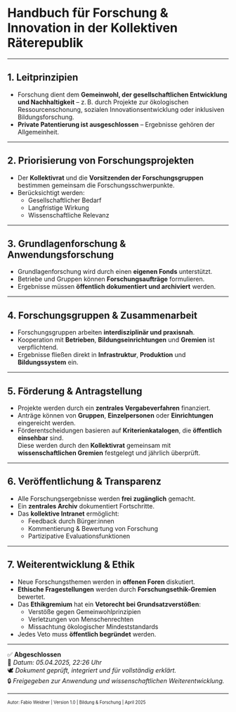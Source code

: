 # Handbuch für Forschung & Innovation in der Kollektiven Räterepublik
<!--
Autor: Fabio Weidner
Version: 1.0
Sektion: Bildung & Forschung
Veröffentlichung: April 2025
-->
---

## 1. Leitprinzipien

- Forschung dient dem **Gemeinwohl, der gesellschaftlichen Entwicklung und Nachhaltigkeit** – z. B. durch Projekte zur ökologischen Ressourcenschonung, sozialen Innovationsentwicklung oder inklusiven Bildungsforschung.
- **Private Patentierung ist ausgeschlossen** – Ergebnisse gehören der Allgemeinheit.

---

## 2. Priorisierung von Forschungsprojekten

- Der **Kollektivrat** und die **Vorsitzenden der Forschungsgruppen** bestimmen gemeinsam die Forschungsschwerpunkte.
- Berücksichtigt werden:
  - Gesellschaftlicher Bedarf
  - Langfristige Wirkung
  - Wissenschaftliche Relevanz

---

## 3. Grundlagenforschung & Anwendungsforschung

- Grundlagenforschung wird durch einen **eigenen Fonds** unterstützt.
- Betriebe und Gruppen können **Forschungsaufträge** formulieren.
- Ergebnisse müssen **öffentlich dokumentiert und archiviert** werden.

---

## 4. Forschungsgruppen & Zusammenarbeit

- Forschungsgruppen arbeiten **interdisziplinär und praxisnah**.
- Kooperation mit **Betrieben**, **Bildungseinrichtungen** und **Gremien** ist verpflichtend.
- Ergebnisse fließen direkt in **Infrastruktur**, **Produktion** und **Bildungssystem** ein.

---

## 5. Förderung & Antragstellung

- Projekte werden durch ein **zentrales Vergabeverfahren** finanziert.
- Anträge können von **Gruppen**, **Einzelpersonen** oder **Einrichtungen** eingereicht werden.
- Förderentscheidungen basieren auf **Kriterienkatalogen**, die **öffentlich einsehbar** sind.  
  Diese werden durch den **Kollektivrat** gemeinsam mit **wissenschaftlichen Gremien** festgelegt und jährlich überprüft.

---

## 6. Veröffentlichung & Transparenz

- Alle Forschungsergebnisse werden **frei zugänglich** gemacht.
- Ein **zentrales Archiv** dokumentiert Fortschritte.
- Das **kollektive Intranet** ermöglicht:
  - Feedback durch Bürger:innen
  - Kommentierung & Bewertung von Forschung
  - Partizipative Evaluationsfunktionen

---

## 7. Weiterentwicklung & Ethik

- Neue Forschungsthemen werden in **offenen Foren** diskutiert.
- **Ethische Fragestellungen** werden durch **Forschungsethik-Gremien** bewertet.
- Das **Ethikgremium** hat ein **Vetorecht bei Grundsatzverstößen**:
  - Verstöße gegen Gemeinwohlprinzipien
  - Verletzungen von Menschenrechten
  - Missachtung ökologischer Mindeststandards
- Jedes Veto muss **öffentlich begründet** werden.

---

✅ **Abgeschlossen**  
📅 *Datum: 05.04.2025, 22:26 Uhr*  
🕊️ *Dokument geprüft, integriert und für vollständig erklärt.*  
🔒 *Freigegeben zur Anwendung und wissenschaftlichen Weiterentwicklung.*

---

<sub><sup>Autor: Fabio Weidner | Version 1.0 | Bildung & Forschung | April 2025</sup></sub>
